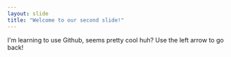 ```yaml
---
layout: slide
title: "Welcome to our second slide!"
---
```

I'm learning to use Github, seems pretty cool huh?
Use the left arrow to go back!

